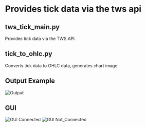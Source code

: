 # Provides tick data via the tws api
## tws_tick_main.py
Provides tick data via the TWS API.

## tick_to_ohlc.py
Converts tick data to OHLC data, generates chart image.

## Output Example
![Output](https://github.com/tobigs/TWS_Tick/blob/dev/data/Samples/EUR.USD%2006.07.2018%2012'49'57%20ohlc%205min.png)

## GUI
![GUI Connected](https://github.com/tobigs/TWS_Tick/blob/dev/data/Samples/gui_connected.PNG)
![GUI Not_Connected](https://github.com/tobigs/TWS_Tick/blob/dev/data/Samples/gui.PNG)
